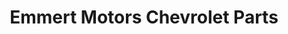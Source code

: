 ---
title: "Emmert Motors Chevrolet Parts"
url: /saint-helens/emmert-motors-chevrolet-parts/
shop: car parts
---